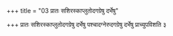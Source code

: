 +++
title = "03 प्रातः सशिरस्काप्लुतोदगग्रेषु दर्भेषु"

+++
प्रातः सशिरस्काप्लुतोदगग्रेषु दर्भेषु पश्चादग्नेरुदगग्रेषु दर्भेषु प्राच्युपविशति ३